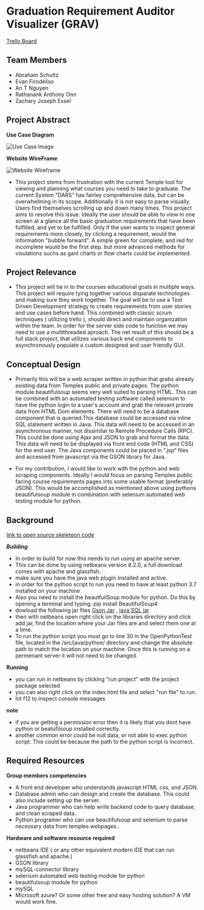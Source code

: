# Graduation Requirement Auditor Visualizer (GRAV)


[Trello Board](https://trello.com/b/a38R5Uay/grav)

## Team Members 
- Abraham Schultz
- Evan Firodeliso
- An T Nguyen
- Rathanank Anthony Onn
- Zachary Joseph Essel


## Project Abstract

**Use Case Diagram**

![Use Case Image](https://github.com/3296Spring2020/individual-subject-proposal-Agent215/raw/master/GraduationAuditor.png)

**Website WireFrame**

![Website Wireframe](https://github.com/3296Spring2020/individual-subject-proposal-Agent215/raw/master/Gantt%20Chart.png)

- This project stems from frustration with the current Temple tool for viewing and planning what courses you need to take to graduate. The current System “DARS” has fairley comprehensive data, but can be overwhelming in its scope. Additionally it is not easy to parse visually. Users find themselves scrolling up and down many times. This project aims to resolve this issue. Ideally the user should be able to view in one screen at a glance all the basic graduation requirements that have been fulfilled, and yet to be fulfilled. Only if the user wants to inspect general requirements more closely, by clicking a requirement,  would the information "bubble forward". A simple green for complete, and red for incomplete would be the first step. but more advanced methods for visulations suchs as gant charts or flow charts could be implemented. 

## Project Relevance
- This project will tie in to the courses educational goals in multiple ways. This project will require tying together various disparate technologies and making sure they work together. The goal will be to use a Test Driven Development strategy to create requirements from user stories and use cases before hand. This combined with classic scrum techniques ( utilizing  trello ), should direct and maintain organization within the team. In order for the server side code to function we may need to use a multithreaded aproach. The net result of this should be a full stack project, that utilizes various back end components to asynchronously populate a custom designed and user friendly GUI.
## Conceptual Design
- Primarily this will be a web scraper written in python  that grabs already existing data from Temples public and private pages. The python module beautifulsoup seems very well suited to parsing HTML. This can be combined with an automated testing software called selenium to have the python login to a user's account and grab the relevant private data from HTML Dom elements. There will need to be a database component that is queried.This database could be accessed via inline SQL statement written in Java. This data will need to be accessed in an asynchronous manner, not dissimilar to Remote Procedure Calls (RPC). This could be done using Ajax and JSON to grab and format the data. This data will need to be displayed via front end code (HTML and CSS) for the end user. The Java components could be placed in “.jsp” files and accessed from javascript via the GSON library for Java.

- For my contribution, I would like to work with the python and web scraping components. Ideally I would focus on parsing  Temples public facing course requirements pages into some usable format (preferably JSON). This would be accomplished as mentioned above using pythons beautifulsoup module in combination with selenium automated web testing module for python.

## Background
[link to open source skeleteon code](https://github.com/Agent215/webScraperPage)

***Building***
- In order to build for now this needs to run using an apache server.
- This can be done by using netbeans version 8.2.0, a full download comes with apache and glassfish.
- make sure you have the java web plugin installed and active.
- in order for the python script to run you need to have at least python 3.7 installed on your machine
- Also you need to install the beautfuilSoup module for python. Do this by opening a terminal and typing: pip install BeautifulSoup4
- dowload the following jar files [Gson Jar](http://cis-linux2.temple.edu/~sallyk/cis3308/resources/gson-2.6.2.jar) ,  [java SQL jar](http://cis-linux2.temple.edu/~sallyk/cis3308/resources/mysql-connector-java-5.1.14-bin.jar)
- then with netbeans open right click on the libraries directory and click add jar, find the location where your Jar files are and select them one at a time.
- To run the python script you must go to line 30 in the OpenPythonTest file, located in the /src/java/python/ directory and change the absolute path to match the location on your machine. Once this is running on a permenant server it will not need to be changed.

**Running**
- you can run in netbeans by clicking "run project" with the project package selected
- you can also right click on the index.html file and select "run file" to run. 
- hit f12 to inspect console messages

**note**
- if you are getting a permission error then it is likely that you dont have python or beatufilsoup installed correctly.
- another common error could be null data, or not able to exec python script. This could be because the path to the python script is incorrect. 


## Required Resources
**Group members competencies**
- A front end developer who understands javascript HTML css, and JSON. 
- Database admin who can design and create the database. This could also include setting up the server.
- Java programmer who can help write backend code to query database, and clean scraped data.
- Python programer who can use beautifulsoup and selenium to parse necessary data from temples webpages..

**Hardware and software resource required**
- netbeans IDE ( or any other equivalent modern IDE that can run glassfish and apache.)
- GSON library
- mySQL-connector library
- selenium automated web testing module for python
- beautifulsoup module for python
- mySQL 
- Microsoft azure? Or some other free and easy hosting solution? A VM would work fine.
